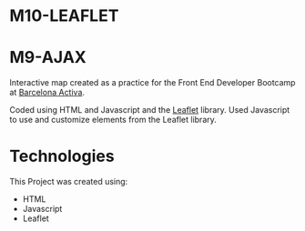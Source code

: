 # M10-LEAFLET

# M9-AJAX

Interactive map created as a practice for the Front End Developer Bootcamp at [Barcelona Activa](https://www.barcelonactiva.cat/).

Coded using HTML and Javascript and the [Leaflet](https://leafletjs.com/) library. Used Javascript to use and customize elements from the Leaflet library.

# Technologies

This Project was created using:

* HTML
* Javascript
* Leaflet
